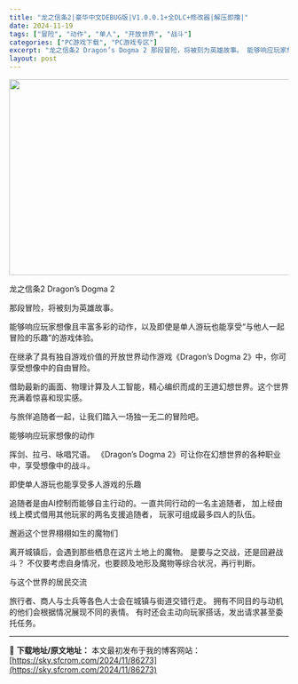 ```yaml
---
title: "龙之信条2|豪华中文DEBUG版|V1.0.0.1+全DLC+修改器|解压即撸|"
date: 2024-11-19
tags: ["冒险", "动作", "单人", "开放世界", "战斗"]
categories: ["PC游戏下载", "PC游戏专区"]
excerpt: "龙之信条2 Dragon’s Dogma 2 那段冒险，将被刻为英雄故事。 能够响应玩家想像且丰富多彩的动作，以及即使是单人游玩也能享受“与他人一起冒险的乐趣”的游戏体验。 在继承了具有独自游戏价值的开放世界动作游戏《Dragon’s Dogma 2》中，你可享受想像中的自由冒险。 借助最新的画面、&hellip;"
layout: post
---
```


<img class="aligncenter size-full wp-image-86259" src="https://sky.sfcrom.com/wp-content/uploads/2024/11/2024111903532041.webp" alt="" width="616" height="353" />

龙之信条2 Dragon’s Dogma 2

那段冒险，将被刻为英雄故事。

能够响应玩家想像且丰富多彩的动作，以及即使是单人游玩也能享受“与他人一起冒险的乐趣”的游戏体验。

在继承了具有独自游戏价值的开放世界动作游戏《Dragon’s Dogma 2》中，你可享受想像中的自由冒险。

借助最新的画面、物理计算及人工智能，精心编织而成的王道幻想世界。这个世界充满着惊喜和现实感。

与旅伴追随者一起，让我们踏入一场独一无二的冒险吧。

能够响应玩家想像的动作

挥剑、拉弓、咏唱咒语。
《Dragon’s Dogma 2》可让你在幻想世界的各种职业中，享受想像中的战斗。

即使单人游玩也能享受多人游戏的乐趣

追随者是由AI控制而能够自主行动的。一直共同行动的一名主追随者，
加上经由线上模式借用其他玩家的两名支援追随者，
玩家可组成最多四人的队伍。

邂逅这个世界栩栩如生的魔物们

离开城镇后，会遇到那些栖息在这片土地上的魔物。
是要与之交战，还是回避战斗？
不仅要考虑自身情况，也要顾及地形及魔物等综合状况，再行判断。

与这个世界的居民交流

旅行者、商人与士兵等各色人士会在城镇与街道交错行走。
拥有不同目的与动机的他们会根据情况展现不同的表情。
有时还会主动向玩家搭话，发出请求甚至委托任务。

---
📖 **下载地址/原文地址：** 本文最初发布于我的博客网站：[https://sky.sfcrom.com/2024/11/86273](https://sky.sfcrom.com/2024/11/86273)

